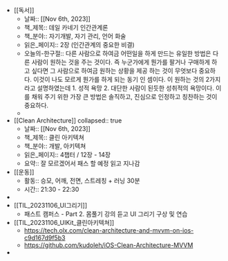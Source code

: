 - [[독서]]
	- 날짜:: [[Nov 6th, 2023]]
	- 책_제목:: 데일 카네기 인간관계론
	- 책_분야:: 자기개발, 자기 관리, 언어 화술
	- 읽은_페이지:: 2장 (인간관계의 중요한 비결)
	- 오늘의-한구절:: 다른 사람으로 하여금 어떤일을 하게 만드는 유일한 방법은 다른 사람이 원하는 것을 주는 것이다. 즉 누군가에게 뭔가를 팔거나 구매하게 하고 싶다면 그 사람으로 하여금 원하는 상황을 제공 하는 것이 무엇보다 중요하다. 이것이 나도 모르게 뭔가를 하게 되는 동기 인 셈이다.  이 원하는 것의 2가지라고 설명하였는데 1. 성적 욕망 2. 대단한 사람이 된듯한 성취적의 욕망이다. 이를 채워 주기 위한 가장 큰 방법은 솔직하고, 진심으로 인정하고 칭찬하는 것이 중요하다.
	-
- [[Clean Architecture]]
  collapsed:: true
	- 날짜:: [[Nov 6th, 2023]]
	- 책_제목:: 클린 아키텍쳐
	- 책_분야:: 개발, 아키텍쳐
	- 읽은_페이지:: 4챕터 / 12장 - 14장
	- 요약:: 잘 모르겠어서 패스 할 예정 읽고 지나감
- [[운동]]
	- 활동:: 승모, 어깨, 전면, 스트레칭 + 러닝 30분
	- 시간:: 21:30 - 22:30
-
- [[TIL_20231106_UI그리기]]
	- 패스트 캠퍼스 - Part 2. 몸풀기 강의 듣고 UI 그리기 구상 및 연습
- [[TIL_20231106_UIKit_클린아키텍쳐]]
	- https://tech.olx.com/clean-architecture-and-mvvm-on-ios-c9d167d9f5b3
	- https://github.com/kudoleh/iOS-Clean-Architecture-MVVM
-